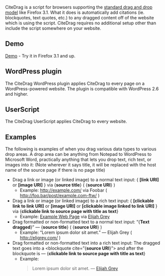 CiteDrag is a script for browsers supporting the [standard drag and drop model][1] like
Firefox 3.1. What it does is automatically add citations (ie. blockquotes, text quotes,
etc.) to any dragged content off of the website which is using the script. CiteDrag
requires no additional setup other than include the script somewhere on your website.

Demo
----

[Demo][2] - Try it in Firefox 3.1 and up.

WordPress plugin
----------------

The CiteDrag WordPress plugin applies CiteDrag to every page on a WordPress-powered website. The plugin is compatible with WordPress 2.6 and higher.

UserScript
----------

The CiteDrag UserScript applies CiteDrag to every website.

Examples
--------

The following is examples of when you drag various data types to various drop areas. A drop area can be anything from Notepad to WordPress to Microsoft Word, practically anything that lets you drop text, rich text, or images into it: (Note wherever it says title, it will be replaced with the host name of the source page if there is no page title) 

* Drag a link or image (or linked image) to a normal text input: { **[link URI]** or **[image URI]** } via {**source title**} ( {**source URI**} ) 
  * Example:  http://example.com/ via Foobar ( http://foo.bar/post/example.com-ftw/ )
* Drag a link or image (or linked image) to a rich text input: { **[clickable link to link URI]** or **[image URI]** or **[clickable image linked to link URI]** } via {**clickable link to source page with title as text**} 
    * Example:  [Example Web Page][3] via [Elijah Grey][4]
* Drag formatted or non-formatted text to a normal text input: “{**Text dragged**}” ― {**source title**} ( {**source URI**} ) 
  * Example:  “Lorem ipsum dolor sit amet.” ― Elijah Grey ( http://eligrey.com/ )
* Drag formatted or non-formatted text into a rich text input: The dragged text goes into a <blockquote cite=”{**source URI**}”> and after the blockquote is ― {**clickable link to source page with title as text**} 
    * Example: 
        > Lorem ipsum dolor sit amet. ― [Elijah Grey][4]

 [1]: https://developer.mozilla.org/En/DragDrop/Drag_and_Drop
 [2]: http://code.eligrey.com/citedrag/test.html
 [3]: http://example.com/
 [4]: http://eligrey.com/
